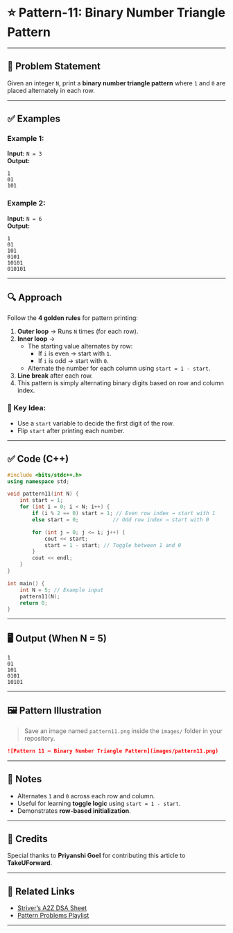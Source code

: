 # ⭐ Pattern-11: Binary Number Triangle Pattern

---

## 📝 Problem Statement

Given an integer `N`, print a **binary number triangle pattern** where `1` and `0` are placed alternately in each row.

---

## ✅ Examples

### Example 1:
**Input:** `N = 3`  
**Output:**
```
1
01
101
```

### Example 2:
**Input:** `N = 6`  
**Output:**
```
1
01
101
0101
10101
010101
```

---

## 🔍 Approach

Follow the **4 golden rules** for pattern printing:

1. **Outer loop** → Runs `N` times (for each row).
2. **Inner loop** →  
   - The starting value alternates by row:  
     - If `i` is even → start with `1`.  
     - If `i` is odd → start with `0`.  
   - Alternate the number for each column using `start = 1 - start`.
3. **Line break** after each row.
4. This pattern is simply alternating binary digits based on row and column index.

### 🧠 Key Idea:
- Use a `start` variable to decide the first digit of the row.  
- Flip `start` after printing each number.

---

## ✅ Code (C++)

```cpp
#include <bits/stdc++.h>
using namespace std;

void pattern11(int N) {
    int start = 1;
    for (int i = 0; i < N; i++) {
        if (i % 2 == 0) start = 1; // Even row index → start with 1
        else start = 0;           // Odd row index → start with 0

        for (int j = 0; j <= i; j++) {
            cout << start;
            start = 1 - start; // Toggle between 1 and 0
        }
        cout << endl;
    }
}

int main() {
    int N = 5; // Example input
    pattern11(N);
    return 0;
}
```

---

## 🖥️ Output (When N = 5)

```
1
01
101
0101
10101
```

---

## 🖼️ Pattern Illustration

> Save an image named `pattern11.png` inside the `images/` folder in your repository.

```markdown
![Pattern 11 – Binary Number Triangle Pattern](images/pattern11.png)
```

---

## 📌 Notes

- Alternates `1` and `0` across each row and column.
- Useful for learning **toggle logic** using `start = 1 - start`.
- Demonstrates **row-based initialization**.

---

## 🙌 Credits

Special thanks to **Priyanshi Goel** for contributing this article to **TakeUForward**.

---

## 🔗 Related Links

- [Striver’s A2Z DSA Sheet](https://takeuforward.org/interviews/strivers-a2z-dsa-course-sheet-2/)  
- [Pattern Problems Playlist](https://www.youtube.com/playlist?list=PLgUwDviBIf0qUlt5H_kiKYaNSqJ81PMMY)

---
